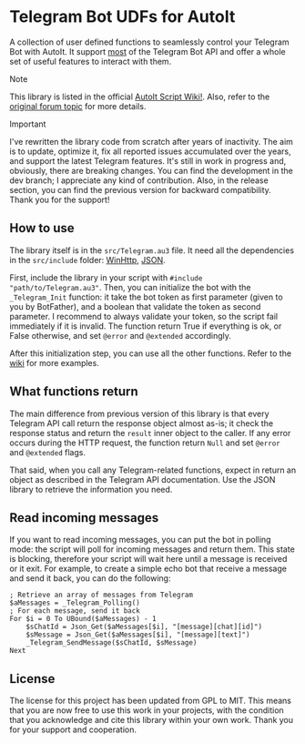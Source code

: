 # Telegram Bot UDFs for AutoIt
A collection of user defined functions to seamlessly control your Telegram Bot with AutoIt.
It support [most](https://github.com/xLinkOut/telegram-udf-autoit/wiki/Supported-APIs) of the Telegram Bot API and offer a whole set of useful features to interact with them.

> [!NOTE]
> This library is listed in the official [AutoIt Script Wiki!](https://www.autoitscript.com/wiki/User_Defined_Functions#Social_Media_and_other_Website_API). Also, refer to the [original forum topic](https://www.autoitscript.com/forum/topic/186381-telegram-bot-udf/) for more details.

> [!IMPORTANT]  
> I've rewritten the library code from scratch after years of inactivity. The aim is to update, optimize it, fix all reported issues accumulated over the years, and support the latest Telegram features. It's still in work in progress and, obviously, there are breaking changes. You can find the development in the dev branch; I appreciate any kind of contribution. Also, in the release section, you can find the previous version for backward compatibility. Thank you for the support!

## How to use
The library itself is in the `src/Telegram.au3` file. It need all the dependencies in the `src/include` folder: [WinHttp](https://www.autoitscript.com/forum/topic/84133-winhttp-functions/), [JSON](https://www.autoitscript.com/forum/topic/148114-a-non-strict-json-udf-jsmn).

First, include the library in your script with `#include "path/to/Telegram.au3"`. Then, you can initialize the bot with the `_Telegram_Init` function: it take the bot token as first parameter (given to you by BotFather), and a boolean that validate the token as second parameter. I recommend to always validate your token, so the script fail immediately if it is invalid.
The function return True if everything is ok, or False otherwise, and set `@error` and `@extended` accordingly.

After this initialization step, you can use all the other functions. Refer to the [wiki](https://github.com/xLinkOut/telegram-udf-autoit/wiki/) for more examples.

## What functions return
The main difference from previous version of this library is that every Telegram API call return the response object almost as-is; it check the response status and return the `result` inner object to the caller. If any error occurs during the HTTP request, the function return `Null` and set `@error` and `@extended` flags.

That said, when you call any Telegram-related functions, expect in return an object as described in the Telegram API documentation. Use the JSON library to retrieve the information you need.

## Read incoming messages
If you want to read incoming messages, you can put the bot in polling mode: the script will poll for incoming messages and return them. This state is blocking, therefore your script will wait here until a message is received or it exit. For example, to create a simple echo bot that receive a message and send it back, you can do the following:
```autoit
; Retrieve an array of messages from Telegram
$aMessages = _Telegram_Polling()
; For each message, send it back
For $i = 0 To UBound($aMessages) - 1
    $sChatId = Json_Get($aMessages[$i], "[message][chat][id]")
    $sMessage = Json_Get($aMessages[$i], "[message][text]")
    _Telegram_SendMessage($sChatId, $sMessage)
Next
```

## License
The license for this project has been updated from GPL to MIT. This means that you are now free to use this work in your projects, with the condition that you acknowledge and cite this library within your own work. Thank you for your support and cooperation.
